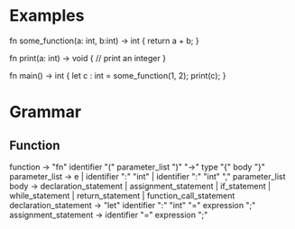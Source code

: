 # Examples
fn some_function(a: int, b:int) -> int {
    return a + b;
}

fn print(a: int) -> void {
    // print an integer
}

fn main() -> int {
    let c : int = some_function(1, 2);
    print(c);
}

# Grammar
## Function
function -> "fn" identifier "(" parameter_list ")" "->" type "{" body "}"
parameter_list -> e | identifier ":" "int" | identifier ":" "int" "," parameter_list
body -> declaration_statement | assignment_statement | if_statement | while_statement | return_statement | function_call_statement
declaration_statement -> "let" identifier ":" "int" "=" expression ";"
assignment_statement -> identifier "=" expression ";"
